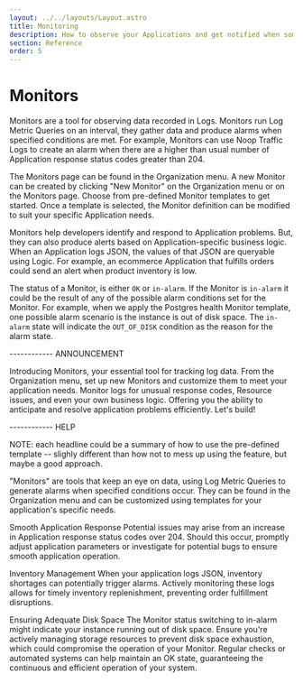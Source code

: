 ```yaml
---
layout: ../../layouts/Layout.astro
title: Monitoring
description: How to observe your Applications and get notified when something is in alarm.
section: Reference
order: 5
---
```


# Monitors


Monitors are a tool for observing data recorded in Logs. Monitors run Log Metric Queries on an interval, they gather data and produce alarms when specified conditions are met. For example, Monitors can use Noop Traffic Logs to create an alarm when there are a higher than usual number of Application response status codes greater than 204.

The Monitors page can be found in the Organization menu. A new Monitor can be created by clicking "New Monitor" on the Organization menu or on the Monitors page. Choose from pre-defined Monitor templates to get started. Once a template is selected, the Monitor definition can be modified to suit your specific Application needs.

Monitors help developers identify and respond to Application problems. But, they can also produce alerts based on Application-specific business logic. When an Application logs JSON, the values of that JSON are queryable using Logic. For example, an ecommerce Application that fulfills orders could send an alert when product inventory is low. 

The status of a Monitor, is either `OK` or `in-alarm`. If the Monitor is `in-alarm` it could be the result of any of the possible alarm conditions set for the Monitor. For example, when we apply the Postgres health Monitor template, one possible alarm scenario is the instance is out of disk space. The `in-alarm` state will indicate the `OUT_OF_DISK` condition as the reason for the alarm state.



------------ ANNOUNCEMENT

Introducing Monitors, your essential tool for tracking log data. From the Organization menu, set up new Monitors and customize them to meet your application needs. Monitor logs for unusual response codes, Resource issues, and even your own business logic. Offering you the ability to anticipate and resolve application problems efficiently. Let's build!


------------ HELP

NOTE: each headline could be a summary of how to use the pre-defined template -- slighly different than how not to mess up using the feature, but maybe a good approach.

"Monitors" are tools that keep an eye on data, using Log Metric Queries to generate alarms when specified conditions occur. They can be found in the Organization menu and can be customized using templates for your application's specific needs.

Smooth Application Response
Potential issues may arise from an increase in Application response status codes over 204. Should this occur, promptly adjust application parameters or investigate for potential bugs to ensure smooth application operation.

Inventory Management
When your application logs JSON, inventory shortages can potentially trigger alarms. Actively monitoring these logs allows for timely inventory replenishment, preventing order fulfillment disruptions.

Ensuring Adequate Disk Space
The Monitor status switching to in-alarm might indicate your instance running out of disk space. Ensure you're actively managing storage resources to prevent disk space exhaustion, which could compromise the operation of your Monitor. Regular checks or automated systems can help maintain an OK state, guaranteeing the continuous and efficient operation of your system.
